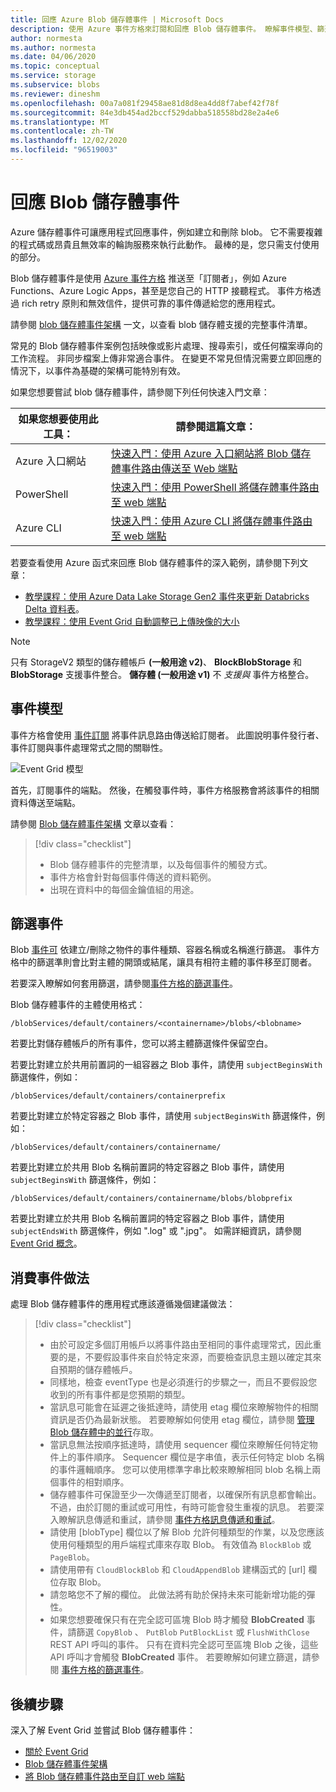 ```yaml
---
title: 回應 Azure Blob 儲存體事件 | Microsoft Docs
description: 使用 Azure 事件方格來訂閱和回應 Blob 儲存體事件。 瞭解事件模型、篩選事件和取用事件的實務。
author: normesta
ms.author: normesta
ms.date: 04/06/2020
ms.topic: conceptual
ms.service: storage
ms.subservice: blobs
ms.reviewer: dineshm
ms.openlocfilehash: 00a7a081f29458ae81d8d8ea4dd8f7abef42f78f
ms.sourcegitcommit: 84e3db454ad2bccf529dabba518558bd28e2a4e6
ms.translationtype: MT
ms.contentlocale: zh-TW
ms.lasthandoff: 12/02/2020
ms.locfileid: "96519003"
---
```

# <a name="reacting-to-blob-storage-events"></a>回應 Blob 儲存體事件

Azure 儲存體事件可讓應用程式回應事件，例如建立和刪除 blob。 它不需要複雜的程式碼或昂貴且無效率的輪詢服務來執行此動作。 最棒的是，您只需支付使用的部分。

Blob 儲存體事件是使用 [Azure 事件方格](https://azure.microsoft.com/services/event-grid/) 推送至「訂閱者」，例如 Azure Functions、Azure Logic Apps，甚至是您自己的 HTTP 接聽程式。 事件方格透過 rich retry 原則和無效信件，提供可靠的事件傳遞給您的應用程式。

請參閱 [blob 儲存體事件架構](../../event-grid/event-schema-blob-storage.md?toc=%2fazure%2fstorage%2fblobs%2ftoc.json) 一文，以查看 blob 儲存體支援的完整事件清單。

常見的 Blob 儲存體事件案例包括映像或影片處理、搜尋索引，或任何檔案導向的工作流程。 非同步檔案上傳非常適合事件。 在變更不常見但情況需要立即回應的情況下，以事件為基礎的架構可能特別有效。

如果您想要嘗試 blob 儲存體事件，請參閱下列任何快速入門文章：

|如果您想要使用此工具：    |請參閱這篇文章： |
|--|-|
|Azure 入口網站    |[快速入門：使用 Azure 入口網站將 Blob 儲存體事件路由傳送至 Web 端點](../../event-grid/blob-event-quickstart-portal.md?toc=%2fazure%2fstorage%2fblobs%2ftoc.json)|
|PowerShell    |[快速入門：使用 PowerShell 將儲存體事件路由至 web 端點](./storage-blob-event-quickstart-powershell.md?toc=%2fazure%2fstorage%2fblobs%2ftoc.json)|
|Azure CLI    |[快速入門：使用 Azure CLI 將儲存體事件路由至 web 端點](./storage-blob-event-quickstart.md?toc=%2fazure%2fstorage%2fblobs%2ftoc.json)|

若要查看使用 Azure 函式來回應 Blob 儲存體事件的深入範例，請參閱下列文章：

- [教學課程：使用 Azure Data Lake Storage Gen2 事件來更新 Databricks Delta 資料表](data-lake-storage-events.md)。
- [教學課程：使用 Event Grid 自動調整已上傳映像的大小](../../event-grid/resize-images-on-storage-blob-upload-event.md?tabs=dotnet)

>[!NOTE]
> 只有 StorageV2 類型的儲存體帳戶 **(一般用途 v2)**、 **BlockBlobStorage** 和 **BlobStorage** 支援事件整合。 **儲存體 (一般用途 v1)** 不 *支援與* 事件方格整合。

## <a name="the-event-model"></a>事件模型

事件方格會使用 [事件訂閱](../../event-grid/concepts.md#event-subscriptions) 將事件訊息路由傳送給訂閱者。 此圖說明事件發行者、事件訂閱與事件處理常式之間的關聯性。

![Event Grid 模型](./media/storage-blob-event-overview/event-grid-functional-model.png)

首先，訂閱事件的端點。 然後，在觸發事件時，事件方格服務會將該事件的相關資料傳送至端點。

請參閱 [Blob 儲存體事件架構](../../event-grid/event-schema-blob-storage.md?toc=%2fazure%2fstorage%2fblobs%2ftoc.json) 文章以查看：

> [!div class="checklist"]
> * Blob 儲存體事件的完整清單，以及每個事件的觸發方式。
> * 事件方格會針對每個事件傳送的資料範例。
> * 出現在資料中的每個金鑰值組的用途。

## <a name="filtering-events"></a>篩選事件

Blob [事件可](/cli/azure/eventgrid/event-subscription) 依建立/刪除之物件的事件種類、容器名稱或名稱進行篩選。 事件方格中的篩選準則會比對主體的開頭或結尾，讓具有相符主體的事件移至訂閱者。

若要深入瞭解如何套用篩選，請參閱[事件方格的篩選事件](../../event-grid/how-to-filter-events.md)。

Blob 儲存體事件的主體使用格式：

```
/blobServices/default/containers/<containername>/blobs/<blobname>
```

若要比對儲存體帳戶的所有事件，您可以將主體篩選條件保留空白。

若要比對建立於共用前置詞的一組容器之 Blob 事件，請使用 `subjectBeginsWith` 篩選條件，例如：

```
/blobServices/default/containers/containerprefix
```

若要比對建立於特定容器之 Blob 事件，請使用 `subjectBeginsWith` 篩選條件，例如：

```
/blobServices/default/containers/containername/
```

若要比對建立於共用 Blob 名稱前置詞的特定容器之 Blob 事件，請使用 `subjectBeginsWith` 篩選條件，例如：

```
/blobServices/default/containers/containername/blobs/blobprefix
```

若要比對建立於共用 Blob 名稱前置詞的特定容器之 Blob 事件，請使用 `subjectEndsWith` 篩選條件，例如 ".log" 或 ".jpg"。 如需詳細資訊，請參閱 [Event Grid 概念](../../event-grid/concepts.md#event-subscriptions)。

## <a name="practices-for-consuming-events"></a>消費事件做法

處理 Blob 儲存體事件的應用程式應該遵循幾個建議做法：
> [!div class="checklist"]
> * 由於可設定多個訂用帳戶以將事件路由至相同的事件處理常式，因此重要的是，不要假設事件來自於特定來源，而要檢查訊息主題以確定其來自預期的儲存體帳戶。
> * 同樣地，檢查 eventType 也是必須進行的步驟之一，而且不要假設您收到的所有事件都是您預期的類型。
> * 當訊息可能會在延遲之後抵達時，請使用 etag 欄位來瞭解物件的相關資訊是否仍為最新狀態。 若要瞭解如何使用 etag 欄位，請參閱 [管理 Blob 儲存體中的並行](../common/storage-concurrency.md?toc=%2fazure%2fstorage%2fblobs%2ftoc.json#managing-concurrency-in-blob-storage)存取。
> * 當訊息無法按順序抵達時，請使用 sequencer 欄位來瞭解任何特定物件上的事件順序。 Sequencer 欄位是字串值，表示任何特定 blob 名稱的事件邏輯順序。 您可以使用標準字串比較來瞭解相同 blob 名稱上兩個事件的相對順序。
> * 儲存體事件可保證至少一次傳遞至訂閱者，以確保所有訊息都會輸出。 不過，由於訂閱的重試或可用性，有時可能會發生重複的訊息。 若要深入瞭解訊息傳遞和重試，請參閱 [事件方格訊息傳遞和重試](../../event-grid/delivery-and-retry.md)。
> * 請使用 [blobType] 欄位以了解 Blob 允許何種類型的作業，以及您應該使用何種類型的用戶端程式庫來存取 Blob。 有效值為 `BlockBlob` 或 `PageBlob`。 
> * 請使用帶有 `CloudBlockBlob` 和 `CloudAppendBlob` 建構函式的 [url] 欄位存取 Blob。
> * 請忽略您不了解的欄位。 此做法將有助於保持未來可能新增功能的彈性。
> * 如果您想要確保只有在完全認可區塊 Blob 時才觸發 **BlobCreated** 事件，請篩選 `CopyBlob` 、 `PutBlob` `PutBlockList` 或 `FlushWithClose` REST API 呼叫的事件。 只有在資料完全認可至區塊 Blob 之後，這些 API 呼叫才會觸發 **BlobCreated** 事件。 若要瞭解如何建立篩選，請參閱 [事件方格的篩選事件](../../event-grid/how-to-filter-events.md)。


## <a name="next-steps"></a>後續步驟

深入了解 Event Grid 並嘗試 Blob 儲存體事件：

- [關於 Event Grid](../../event-grid/overview.md)
- [Blob 儲存體事件架構](../../event-grid/event-schema-blob-storage.md?toc=%2fazure%2fstorage%2fblobs%2ftoc.json)
- [將 Blob 儲存體事件路由至自訂 web 端點](storage-blob-event-quickstart.md)